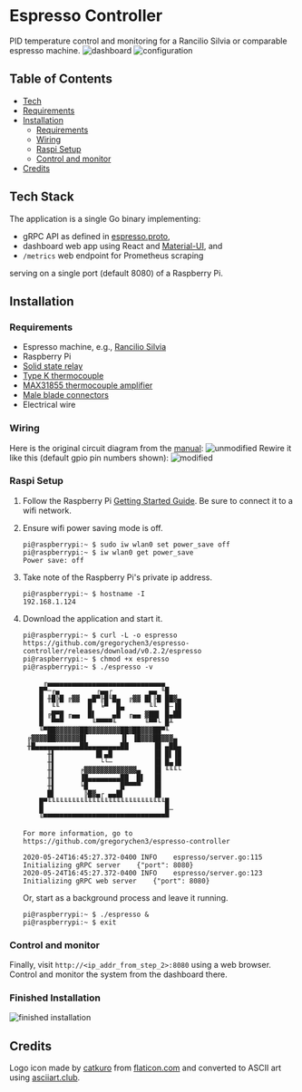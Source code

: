 # Espresso Controller

PID temperature control and monitoring for a Rancilio Silvia or comparable espresso machine.
![dashboard](images/dashboard.png)
![configuration](images/configuration.png)

## Table of Contents

- [Tech](#tech-stack)
- [Requirements](#requirements)
- [Installation](#installation)
  - [Requirements](#requirements)
  - [Wiring](#wiring)
  - [Raspi Setup](#raspi-setup)
  - [Control and monitor](#control-and-monitor)
- [Credits](#credits)

## Tech Stack

The application is a single Go binary implementing:

- gRPC API as defined in [espresso.proto](https://github.com/gregorychen3/espresso-controller/blob/master/pkg/espressopb/espresso.proto),
- dashboard web app using React and [Material-UI](https://material-ui.com/), and
- `/metrics` web endpoint for Prometheus scraping

serving on a single port (default 8080) of a Raspberry Pi.

## Installation

### Requirements

- Espresso machine, e.g., [Rancilio Silvia](https://www.ranciliogroupna.com/silvia)
- Raspberry Pi
- [Solid state relay](https://www.amazon.com/dp/B00HV974KC/ref=cm_sw_em_r_mt_dp_U_9WTYEbEA0TNGG)
- [Type K thermocouple](https://www.amazon.com/gp/product/B01NBM7SBK)
- [MAX31855 thermocouple amplifier](https://www.adafruit.com/product/269)
- [Male blade connectors](https://en.wikipedia.org/wiki/FASTON_terminal#/media/File:Faston_Style_Terminals_Male.jpg)
- Electrical wire

### Wiring

Here is the original circuit diagram from the [manual](https://www.ranciliogroupna.com/filebin/images/Downloadables/User_Manuals/Homeline/Silvia_User_Manual_2017.PDF):
![unmodified](images/circuit_diagram_original.png)
Rewire it like this (default gpio pin numbers shown):
![modified](images/circuit_diagram_modified.png)

### Raspi Setup

1. Follow the Raspberry Pi [Getting Started Guide](https://projects.raspberrypi.org/en/projects/raspberry-pi-getting-started). Be sure to connect it to a wifi network.
1. Ensure wifi power saving mode is off.

   ```console
   pi@raspberrypi:~ $ sudo iw wlan0 set power_save off
   pi@raspberrypi:~ $ iw wlan0 get power_save
   Power save: off
   ```

1. Take note of the Raspberry Pi's private ip address.

   ```console
   pi@raspberrypi:~ $ hostname -I
   192.168.1.124
   ```

1. Download the application and start it.

   ```console
   pi@raspberrypi:~ $ curl -L -o espresso https://github.com/gregorychen3/espresso-controller/releases/download/v0.2.2/espresso
   pi@raspberrypi:~ $ chmod +x espresso
   pi@raspberrypi:~ $ ./espresso -v

        ╓▄▄▄▄▄▄▄▄▄▄▄▄▄▄▄▄▄▄▄▄▄▄▄▄▄▄▄▄▄
       █▀─╓▄         ┌▄▄┌         ▄▄ ╙█
       █ ╫█╠█ ╔▓▓  ▄█▀╟█╙█▄  ╔▓▓ █▌╟█ ██▓▄
       █  ╙╙       █  ╘▀  █▄      ╙╙  █─▐█
       █ ╔█▀█ ╓▄▄  █▌    ▄█  ╓▄▄ ▓██▌ █▄██
       █  ▀▀▀       ╙▀▀▀▀╙       ╙▀▀└ █╨
       ╙▀██▓▓▓▓▓▓██▓▓▓▓▓▓▓▓██▓██▓▓▓██▀╙
    ╔▓▓▓▓██▓▓▓▓▓▓█▌        ▐▌ ▐█▓▓▓██▓▓▓▄
    ╫█▄▄▄▄▄▄▄▄▄▄▄██▄▄▄▄▄▄▄▄██      ▐█ ▄██▄
         ╫▌          █▌▄█          ▐█ █▌▐█
         ╫▌           └└─          ▐█ █▄▐█
         ╫▌      ╒▓▓▓▓▓▓▓▓▓▓▓▓▓▄   ▐█ ╙╙╙└
         ╫▌      ▐█▄▄▄▄▄▄▄▄██  █▌  ▐█
         ╫▌      ╘█        █▀▀▀▀   ▐█
         █▌       ╠█▓▄┌ ▄▄█▌       ▐█
       █▀╙╙╙╙╙╙╙╙╙╙╙╙╙╙╙╙╙╙╙╙╙╙╙╙╙╙╙╙╙█
       █                              █─
       ╙▀▀▀▀▀▀▀▀▀▀▀▀▀▀▀▀▀▀▀▀▀▀▀▀▀▀▀▀▀▀▀

   For more information, go to https://github.com/gregorychen3/espresso-controller

   2020-05-24T16:45:27.372-0400	INFO	espresso/server.go:115	Initializing gRPC server	{"port": 8080}
   2020-05-24T16:45:27.372-0400	INFO	espresso/server.go:123	Initializing gRPC web server	{"port": 8080}
   ```

   Or, start as a background process and leave it running.

   ```console
   pi@raspberrypi:~ $ ./espresso &
   pi@raspberrypi:~ $ exit
   ```

### Control and monitor

Finally, visit `http://<ip_addr_from_step_2>:8080` using a web browser. Control and monitor the system from the dashboard there.

### Finished Installation

![finished installation](images/finished_installation.jpg)

## Credits

Logo icon made by [catkuro](https://www.flaticon.com/authors/catkuro) from [flaticon.com](https://www.flaticon.com) and converted to ASCII art using [asciiart.club](https://asciiart.club).
